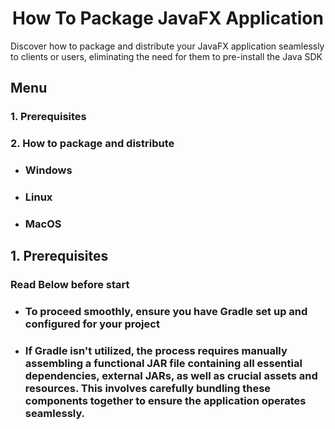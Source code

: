# <h1 align="center">How To Package JavaFX Application</h1>


Discover how to package and distribute your JavaFX application seamlessly to clients or users, eliminating the need for them to pre-install the Java SDK

## Menu
### 1. Prerequisites
### 2. How to package and distribute
- ### Windows
- ### Linux
- ### MacOS

## 1. Prerequisites

### Read Below before start

* ### To proceed smoothly, ensure you have Gradle set up and configured for your project
* ### If Gradle isn't utilized, the process requires manually assembling a functional JAR file containing all essential dependencies, external JARs, as well as crucial assets and resources. This involves carefully bundling these components together to ensure the application operates seamlessly.